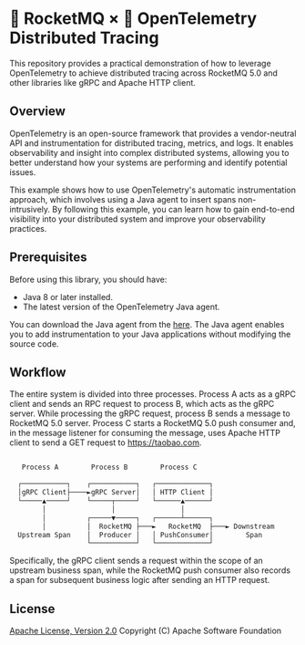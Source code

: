 # 🚀 RocketMQ × 🔭 OpenTelemetry Distributed Tracing

This repository provides a practical demonstration of how to leverage OpenTelemetry to achieve distributed tracing across RocketMQ 5.0 and other libraries like gRPC and Apache HTTP client.

## Overview

OpenTelemetry is an open-source framework that provides a vendor-neutral API and instrumentation for distributed tracing, metrics, and logs. It enables observability and insight into complex distributed systems, allowing you to better understand how your systems are performing and identify potential issues.

This example shows how to use OpenTelemetry's automatic instrumentation approach, which involves using a Java agent to insert spans non-intrusively. By following this example, you can learn how to gain end-to-end visibility into your distributed system and improve your observability practices.

## Prerequisites

Before using this library, you should have:

* Java 8 or later installed.
* The latest version of the OpenTelemetry Java agent.

You can download the Java agent from the [here](https://github.com/open-telemetry/opentelemetry-java/releases/latest). The Java agent enables you to add instrumentation to your Java applications without modifying the source code.

## Workflow

The entire system is divided into three processes. Process A acts as a gRPC client and sends an RPC request to process B, which acts as the gRPC server. While processing the gRPC request, process B sends a message to RocketMQ 5.0 server. Process C starts a RocketMQ 5.0 push consumer and, in the message listener for consuming the message, uses Apache HTTP client to send a GET request to <https://taobao.com>.

```txt

   Process A        Process B        Process C

  ┌───────────┐    ┌───────────┐   ┌─────────────┐
  │gRPC Client├────►gRPC Server│   │ HTTP Client │
  └─────▲─────┘    └─────┬─────┘   └──────▲──────┘
        │                │                │
        │          ┌─────▼─────┐   ┌──────┴──────┐
        │          │  RocketMQ ├───►   RocketMQ  ├───► Downstream
  Upstream Span    │  Producer │   │ PushConsumer│        Span
                   └───────────┘   └─────────────┘

```

Specifically, the gRPC client sends a request within the scope of an upstream business span, while the RocketMQ push consumer also records a span for subsequent business logic after sending an HTTP request.

## License

[Apache License, Version 2.0](http://www.apache.org/licenses/LICENSE-2.0.html) Copyright (C) Apache Software Foundation
